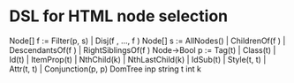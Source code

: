 # DSL for HTML node selection
Node[]      f :=    Filter(p, s) | Disj(f , ..., f )
Node[]      s :=    AllNodes() | ChildrenOf(f )
                    | DescendantsOf(f ) | RightSiblingsOf(f )
Node→Bool   p :=    Tag(t) | Class(t) | Id(t) | ItemProp(t)
                    | NthChild(k) | NthLastChild(k)
                    | IdSub(t) | Style(t, t) | Attr(t, t)
                    | Conjunction(p, p)
DomTree inp     string t        int k